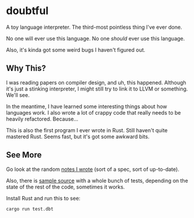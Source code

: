 # doubtful

A toy language interpreter.  The third-most pointless thing I've ever done.

No one will ever use this language.  No one *should* ever use this language.

Also, it's kinda got some weird bugs I haven't figured out.

## Why This?

I was reading papers on compiler design, and uh, this happened.  Although it's
just a stinking interpreter, I might still try to link it to LLVM or something.
We'll see.

In the meantime, I have learned some interesting things about how languages
work.  I also wrote a lot of crappy code that really needs to be heavily
refactored.  Because...

This is also the first program I ever wrote in Rust.  Still haven't quite
mastered Rust.  Seems fast, but it's got some awkward bits.

## See More

Go look at the random [notes I wrote](spec.txt) (sort of a spec, sort of
up-to-date).

Also, there is [sample source](test.dbt) with a whole bunch of tests, depending
on the state of the rest of the code, sometimes it works.

Install Rust and run this to see:

```cargo run test.dbt```
